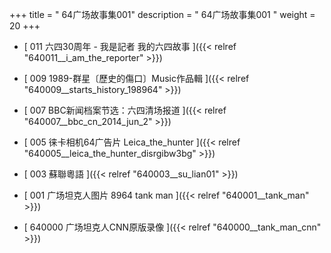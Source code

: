 +++
title = "  64广场故事集001"
description = "  64广场故事集001  "
weight = 20
+++



* [ 011 六四30周年 - 我是記者 我的六四故事 ]({{< relref "640011__i_am_the_reporter" >}})


* [ 009 1989-群星〔歷史的傷口〕Music作品輯  ]({{< relref "640009__starts_history_198964" >}})


* [ 007 BBC新闻档案节选：六四清场报道  ]({{< relref "640007__bbc_cn_2014_jun_2" >}})


* [ 005 徕卡相机64广告片 Leica_the_hunter ]({{< relref "640005__leica_the_hunter_disrgibw3bg" >}})


* [ 003 蘇聯粵語 ]({{< relref "640003__su_lian01" >}})


* [ 001 广场坦克人图片 8964 tank man ]({{< relref "640001__tank_man" >}})


* [  640000 广场坦克人CNN原版录像  ]({{< relref "640000__tank_man_cnn" >}})

